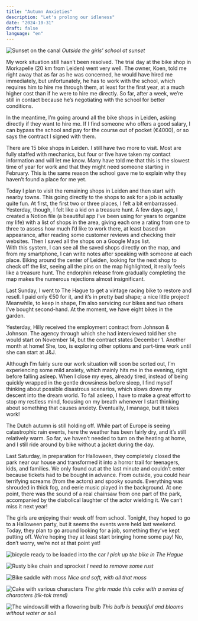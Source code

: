 ```yaml
---
title: "Autumn Anxieties"
description: "Let's prolong our idleness"
date: "2024-10-31"
draft: false
language: "en"
---
```


![Sunset on the canal](../../../../assets/images/post-37/pic-1.jpg)
_Outside the girls' school at sunset_

My work situation still hasn’t been resolved. The trial day at the bike shop in Morkapelle (20 km from Leiden) went very well. The owner, Koen, told me right away that as far as he was concerned, he would have hired me immediately, but unfortunately, he has to work with the school, which requires him to hire me through them, at least for the first year, at a much higher cost than if he were to hire me directly. So far, after a week, we’re still in contact because he’s negotiating with the school for better conditions.

In the meantime, I’m going around all the bike shops in Leiden, asking directly if they want to hire me. If I find someone who offers a good salary, I can bypass the school and pay for the course out of pocket (€4000), or so says the contract I signed with them.

There are 15 bike shops in Leiden. I still have two more to visit. Most are fully staffed with mechanics, but four or five have taken my contact information and will let me know. Many have told me that this is the slowest time of year for work and that they might need someone starting in February. This is the same reason the school gave me to explain why they haven’t found a place for me yet.

Today I plan to visit the remaining shops in Leiden and then start with nearby towns. This going directly to the shops to ask for a job is actually quite fun. At first, the first two or three places, I felt a bit embarrassed. Yesterday, though, I felt like a kid on a treasure hunt. A few days ago, I created a Notion file (a beautiful app I’ve been using for years to organize my life) with a list of shops in the area, giving each one a rating from one to three to assess how much I’d like to work there, at least based on appearance, after reading some customer reviews and checking their websites. Then I saved all the shops on a Google Maps list.\
With this system, I can see all the saved shops directly on the map, and from my smartphone, I can write notes after speaking with someone at each place. Biking around the center of Leiden, looking for the next shop to check off the list, seeing all the pins on the map highlighted, it really feels like a treasure hunt. The endorphin release from gradually completing the map makes the numerous rejections almost insignificant.

Last Sunday, I went to The Hague to get a vintage racing bike to restore and resell. I paid only €50 for it, and it’s in pretty bad shape; a nice little project! Meanwhile, to keep in shape, I’m also servicing our bikes and two others I’ve bought second-hand. At the moment, we have eight bikes in the garden.

Yesterday, Hilly received the employment contract from Johnson & Johnson. The agency through which she had interviewed told her she would start on November 14, but the contract states December 1. Another month at home! She, too, is exploring other options and part-time work until she can start at J&J.

Although I’m fairly sure our work situation will soon be sorted out, I’m experiencing some mild anxiety, which mainly hits me in the evening, right before falling asleep. When I close my eyes, already tired, instead of being quickly wrapped in the gentle drowsiness before sleep, I find myself thinking about possible disastrous scenarios, which slows down my descent into the dream world. To fall asleep, I have to make a great effort to stop my restless mind, focusing on my breath whenever I start thinking about something that causes anxiety. Eventually, I manage, but it takes work!

The Dutch autumn is still holding off. While part of Europe is seeing catastrophic rain events, here the weather has been fairly dry, and it’s still relatively warm. So far, we haven’t needed to turn on the heating at home, and I still ride around by bike without a jacket during the day.

Last Saturday, in preparation for Halloween, they completely closed the park near our house and transformed it into a horror trail for teenagers, kids, and families. We only found out at the last minute and couldn’t enter because tickets had to be bought in advance. From outside, you could hear terrifying screams (from the actors) and spooky sounds. Everything was shrouded in thick fog, and eerie music played in the background. At one point, there was the sound of a real chainsaw from one part of the park, accompanied by the diabolical laughter of the actor wielding it. We can’t miss it next year!

The girls are enjoying their week off from school. Tonight, they hoped to go to a Halloween party, but it seems the events were held last weekend. Today, they plan to go around looking for a job, something they’ve kept putting off. We’re hoping they at least start bringing home some pay!
No, don’t worry, we’re not at that point yet!

![bicycle ready to be loaded into the car](../../../../assets/images/post-37/pic-2.jpg)
_I pick up the bike in The Hague_

![Rusty bike chain and sprocket](../../../../assets/images/post-37/pic-3.jpg)
_I need to remove some rust_

![Bike saddle with moss](../../../../assets/images/post-37/pic-4.jpg)
_Nice and soft, with all that moss_

![Cake with various characters](../../../../assets/images/post-37/pic-5.jpg)
_The girls made this cake with a series of characters (tik-tok trend)_

![The windowsill with a flowering bulb](../../../../assets/images/post-37/pic-6.jpg)
_This bulb is beautiful and blooms without water or soil_
